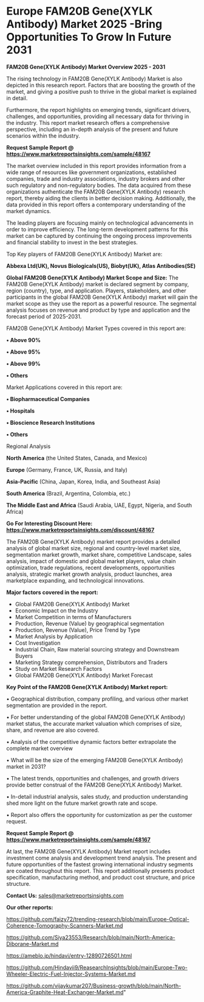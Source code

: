 # Europe FAM20B Gene(XYLK Antibody) Market 2025 -Bring Opportunities To Grow In Future 2031

<Strong> FAM20B Gene(XYLK Antibody) Market Overview 2025 - 2031</strong>

The rising technology in FAM20B Gene(XYLK Antibody) Market is also depicted in this research report. Factors that are boosting the growth of the market, and giving a positive push to thrive in the global market is explained in detail.

Furthermore, the report highlights on emerging trends, significant drivers, challenges, and opportunities, providing all necessary data for thriving in the industry. This report market research offers a comprehensive perspective, including an in-depth analysis of the present and future scenarios within the industry.

<strong>Request Sample Report @ <a href=https://www.marketreportsinsights.com/sample/48167>https://www.marketreportsinsights.com/sample/48167</a></strong>

The market overview included in this report provides information from a wide range of resources like government organizations, established companies, trade and industry associations, industry brokers and other such regulatory and non-regulatory bodies. The data acquired from these organizations authenticate the FAM20B Gene(XYLK Antibody) research report, thereby aiding the clients in better decision making. Additionally, the data provided in this report offers a contemporary understanding of the market dynamics.

The leading players are focusing mainly on technological advancements in order to improve efficiency. The long-term development patterns for this market can be captured by continuing the ongoing process improvements and financial stability to invest in the best strategies.

Top Key players of FAM20B Gene(XYLK Antibody) Market are:

<strong>Abbexa Ltd(UK), Novus Biologicals(US), Biobyt(UK), Atlas Antibodies(SE)</strong>

<strong><b>Global FAM20B Gene(XYLK Antibody) Market Scope and Size:</b></strong>
The FAM20B Gene(XYLK Antibody) market is declared segment by company, region (country), type, and application. Players, stakeholders, and other participants in the global FAM20B Gene(XYLK Antibody) market will gain the market scope as they use the report as a powerful resource. The segmental analysis focuses on revenue and product by type and application and the forecast period of 2025-2031.

FAM20B Gene(XYLK Antibody) Market Types covered in this report are:

<strong>•  Above 90%

•  Above 95%

•  Above 99%

•  Others</strong>

Market Applications covered in this report are:

<strong>•  Biopharmaceutical Companies

•  Hospitals

•  Bioscience Research Institutions

•  Others</strong> 

Regional Analysis

<strong>North America</strong> (the United States, Canada, and Mexico)

<strong>Europe</strong> (Germany, France, UK, Russia, and Italy)

<strong>Asia-Pacific</strong> (China, Japan, Korea, India, and Southeast Asia)

<strong>South America</strong> (Brazil, Argentina, Colombia, etc.)

<strong>The Middle East and Africa</strong> (Saudi Arabia, UAE, Egypt, Nigeria, and South Africa)

<strong>Go For Interesting Discount Here: <a href=https://www.marketreportsinsights.com/discount/48167>https://www.marketreportsinsights.com/discount/48167</a></strong>

The FAM20B Gene(XYLK Antibody) market report provides a detailed analysis of global market size, regional and country-level market size, segmentation market growth, market share, competitive Landscape, sales analysis, impact of domestic and global market players, value chain optimization, trade regulations, recent developments, opportunities analysis, strategic market growth analysis, product launches, area marketplace expanding, and technological innovations.

<strong><b>Major factors covered in the report:</b></strong>
<ul>
  <li>Global FAM20B Gene(XYLK Antibody) Market </li>
  <li>Economic Impact on the Industry</li>
  <li>Market Competition in terms of Manufacturers</li>
  <li>Production, Revenue (Value) by geographical segmentation</li>
  <li>Production, Revenue (Value), Price Trend by Type</li>
  <li>Market Analysis by Application</li>
  <li>Cost Investigation</li>
  <li>Industrial Chain, Raw material sourcing strategy and Downstream Buyers</li>
  <li>Marketing Strategy comprehension, Distributors and Traders</li>
  <li>Study on Market Research Factors</li>
  <li>Global FAM20B Gene(XYLK Antibody) Market Forecast</li>
</ul>

<strong><b>Key Point of the FAM20B Gene(XYLK Antibody) Market report:</b></strong>

• Geographical distribution, company profiling, and various other market segmentation are provided in the report.

• For better understanding of the global FAM20B Gene(XYLK Antibody) market status, the accurate market valuation which comprises of size, share, and revenue are also covered.

• Analysis of the competitive dynamic factors better extrapolate the complete market overview

• What will be the size of the emerging FAM20B Gene(XYLK Antibody) market in 2031?

• The latest trends, opportunities and challenges, and growth drivers provide better construal of the FAM20B Gene(XYLK Antibody) Market.

• In-detail industrial analysis, sales study, and production understanding shed more light on the future market growth rate and scope.

• Report also offers the opportunity for customization as per the customer request.

<strong>Request Sample Report @ <a href=https://www.marketreportsinsights.com/sample/48167>https://www.marketreportsinsights.com/sample/48167</a></strong>

At last, the FAM20B Gene(XYLK Antibody) Market report includes investment come analysis and development trend analysis. The present and future opportunities of the fastest growing international industry segments are coated throughout this report. This report additionally presents product specification, manufacturing method, and product cost structure, and price structure.

<strong>Contact Us:</strong>
sales@marketreportsinsights.com

<strong>Our other reports:</strong>

<a href=https://github.com/faizy72/trending-research/blob/main/Europe-Optical-Coherence-Tomography-Scanners-Market.md>https://github.com/faizy72/trending-research/blob/main/Europe-Optical-Coherence-Tomography-Scanners-Market.md</a>

<a href=https://github.com/Siya23553/Research/blob/main/North-America-Diborane-Market.md>https://github.com/Siya23553/Research/blob/main/North-America-Diborane-Market.md</a>

<a href=https://ameblo.jp/hindavi/entry-12890726501.html>https://ameblo.jp/hindavi/entry-12890726501.html</a>

<a href=https://github.com/Hindavii9/ReasearchInsights/blob/main/Europe-Two-Wheeler-Electric-Fuel-Injector-Systems-Market.md>https://github.com/Hindavii9/ReasearchInsights/blob/main/Europe-Two-Wheeler-Electric-Fuel-Injector-Systems-Market.md</a>

<a href=https://github.com/vijaykumar207/Business-growth/blob/main/North-America-Graphite-Heat-Exchanger-Market.md>https://github.com/vijaykumar207/Business-growth/blob/main/North-America-Graphite-Heat-Exchanger-Market.md</a>"
